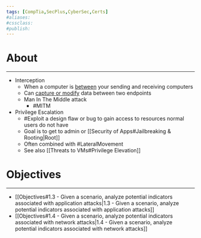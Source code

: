 ```yaml
---
tags: [CompTia,SecPlus,CyberSec,Certs]
#aliases:
#cssclass:
#publish:
---
```


# About
---
- Interception
	- When a computer is <u>between</u> your sending and receiving computers
	- Can <u>capture or modify</u> data between two endpoints
	- Man In The Middle attack
		- #MITM
- Privilege Escalation
	- #Exploit a design flaw or bug to gain access to resources normal users do not have
	- Goal is to get to admin or [[Security of Apps#Jailbreaking & Rooting|Root]]
	- Often combined with #LateralMovement
	- See also [[Threats to VMs#Privilege Elevation]]

# Objectives
---
- [[Objectives#1.3 - Given a scenario, analyze potential indicators associated with application attacks|1.3 - Given a scenario, analyze potential indicators associated with application attacks]]
- [[Objectives#1.4 - Given a scenario, analyze potential indicators associated with network attacks|1.4 - Given a scenario, analyze potential indicators associated with network attacks]]